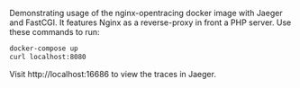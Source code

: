 Demonstrating usage of the nginx-opentracing
docker image with Jaeger and FastCGI. It features Nginx as a reverse-proxy in front a PHP
server. Use these commands to run:
```bash
docker-compose up
curl localhost:8080
```
Visit http://localhost:16686 to view the traces in Jaeger.
